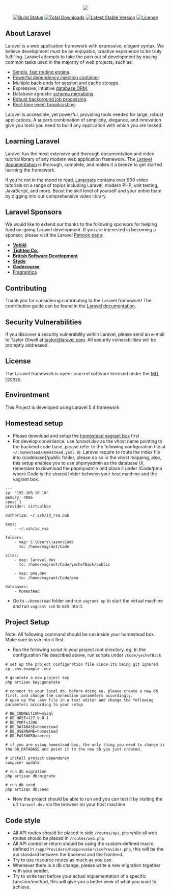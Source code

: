 <p align="center"><img src="https://laravel.com/assets/img/components/logo-laravel.svg"></p>

<p align="center">
<a href="https://travis-ci.org/laravel/framework"><img src="https://travis-ci.org/laravel/framework.svg" alt="Build Status"></a>
<a href="https://packagist.org/packages/laravel/framework"><img src="https://poser.pugx.org/laravel/framework/d/total.svg" alt="Total Downloads"></a>
<a href="https://packagist.org/packages/laravel/framework"><img src="https://poser.pugx.org/laravel/framework/v/stable.svg" alt="Latest Stable Version"></a>
<a href="https://packagist.org/packages/laravel/framework"><img src="https://poser.pugx.org/laravel/framework/license.svg" alt="License"></a>
</p>

## About Laravel

Laravel is a web application framework with expressive, elegant syntax. We believe development must be an enjoyable, creative experience to be truly fulfilling. Laravel attempts to take the pain out of development by easing common tasks used in the majority of web projects, such as:

- [Simple, fast routing engine](https://laravel.com/docs/routing).
- [Powerful dependency injection container](https://laravel.com/docs/container).
- Multiple back-ends for [session](https://laravel.com/docs/session) and [cache](https://laravel.com/docs/cache) storage.
- Expressive, intuitive [database ORM](https://laravel.com/docs/eloquent).
- Database agnostic [schema migrations](https://laravel.com/docs/migrations).
- [Robust background job processing](https://laravel.com/docs/queues).
- [Real-time event broadcasting](https://laravel.com/docs/broadcasting).

Laravel is accessible, yet powerful, providing tools needed for large, robust applications. A superb combination of simplicity, elegance, and innovation give you tools you need to build any application with which you are tasked.

## Learning Laravel

Laravel has the most extensive and thorough documentation and video tutorial library of any modern web application framework. The [Laravel documentation](https://laravel.com/docs) is thorough, complete, and makes it a breeze to get started learning the framework.

If you're not in the mood to read, [Laracasts](https://laracasts.com) contains over 900 video tutorials on a range of topics including Laravel, modern PHP, unit testing, JavaScript, and more. Boost the skill level of yourself and your entire team by digging into our comprehensive video library.

## Laravel Sponsors

We would like to extend our thanks to the following sponsors for helping fund on-going Laravel development. If you are interested in becoming a sponsor, please visit the Laravel [Patreon page](http://patreon.com/taylorotwell):

- **[Vehikl](http://vehikl.com)**
- **[Tighten Co.](https://tighten.co)**
- **[British Software Development](https://www.britishsoftware.co)**
- **[Styde](https://styde.net)**
- **[Codecourse](https://www.codecourse.com)**
- [Fragrantica](https://www.fragrantica.com)

## Contributing

Thank you for considering contributing to the Laravel framework! The contribution guide can be found in the [Laravel documentation](http://laravel.com/docs/contributions).

## Security Vulnerabilities

If you discover a security vulnerability within Laravel, please send an e-mail to Taylor Otwell at taylor@laravel.com. All security vulnerabilities will be promptly addressed.

## License

The Laravel framework is open-sourced software licensed under the [MIT license](http://opensource.org/licenses/MIT).


## Environtment

This Project is developed using Laravel 5.4 framework

## Homestead setup

- Please download and setup the [homestead vagrant box](https://laravel.com/docs/5.4/homestead) first
- For develop convinience, use *laravel.dev* as the vhost name pointing to the backend code base, please refer to the following configuration file at `~/.homestead/Homestead.yaml`. ie. Laravel require to route the index file into {codebase}/public folder, please do so in the vhost mapping, also, this setup enables you to use phpmyadmin as the database UI, remember to download the phpmyadmin and place it under /Code/pma where Code is the shared folder between your host machine and the vagrant box.

```
---
ip: "192.168.10.10"
memory: 4096
cpus: 1
provider: virtualbox

authorize: ~/.ssh/id_rsa.pub

keys:
    - ~/.ssh/id_rsa

folders:
    - map: C:\Users\jason\Code
      to: /home/vagrant/Code

sites:
    - map: laravel.dev
      to: /home/vagrant/Code/yechefBack/public

    - map: pma.dev
      to: /home/vagrant/Code/pma

databases:
    - homestead
```

- Go to `~/Homestead` folder and run `vagrant up` to start the virtual machine and run `vagrant ssh` to ssh into it.

## Project Setup

Note: All following command should be run inside your homestead box. Make sure to ssh into it first.

- Run the following script *in* your project root directory. eg. In the configuration file described above, run scripts under `/Code/yechefBack`

```
# set up the project configuration file since its being git ignored
cp .env.example .env 

# generate a new project key
php artisan key:generate

# connect to your local db. before doing so, please create a new db first, and change the connection parameters accordingly.
# open up the .env file in a text editor and change the following parameters according to your setup

# DB_CONNECTION=mysql
# DB_HOST=127.0.0.1
# DB_PORT=3306
# DB_DATABASE=homestead
# DB_USERNAME=homestead
# DB_PASSWORD=secret

# if you are using homestead box, the only thing you need to change is the DB_DATABASE and point it to the new db you just created.

# install project dependency
composer update

# run db migration
php artisan db:migrate

# run db seed
php artisan db:seed

```

- Now the project should be able to run and you can test it by visiting the url `laravel.dev` via the browser on your host machine.

## Code style

- All API routes should be placed in side `/routes/api.php` while all web routes should be placed in `/routes/web.php`
- All API controller return should be using the custom-defined macro defined in `/app/Providers/ResponseServiceProvider.php`, this will be the api standard between the backend and the frontend.
- Try to use resource routes as much as you can.
- Whenever there is a db change, please write a new migration together with your seeder.
- Try to write test before your actual implementation of a specific function/method, this will give you a better view of what you want to achieve.